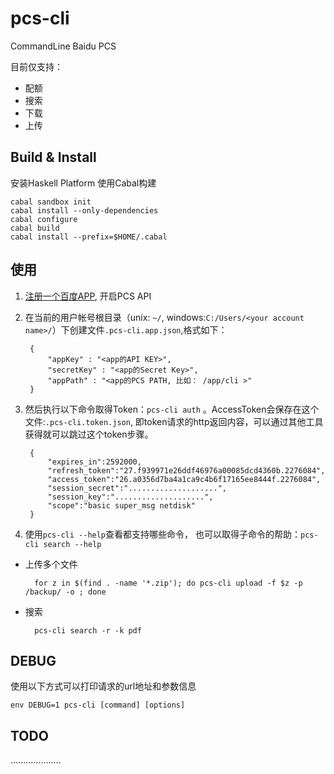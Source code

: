 pcs-cli
=======

CommandLine Baidu PCS

目前仅支持：

- 配额
- 搜索
- 下载
- 上传



Build & Install
-----

安装Haskell Platform 使用Cabal构建

	cabal sandbox init
	cabal install --only-dependencies
	cabal configure
	cabal build
	cabal install --prefix=$HOME/.cabal
	


使用
----

1. [注册一个百度APP](http://developer.baidu.com/console#app/project), 开启PCS API
2. 在当前的用户帐号根目录（unix: `~/`,  windows:`C:/Users/<your account name>/`）下创建文件`.pcs-cli.app.json`,格式如下：

		{
			"appKey" : "<app的API KEY>",
			"secretKey" : "<app的Secret Key>",
			"appPath" : "<app的PCS PATH, 比如： /app/cli >"
		}

3. 然后执行以下命令取得Token：`pcs-cli auth` 。AccessToken会保存在这个文件:`.pcs-cli.token.json`, 即token请求的http返回内容，可以通过其他工具获得就可以跳过这个token步骤。

		{
			"expires_in":2592000,
			"refresh_token":"27.f939971e26ddf46976a00085dcd4360b.2276084",
			"access_token":"26.a0356d7ba4a1ca9c4b6f17165ee8444f.2276084",
			"session_secret":"....................",
			"session_key":"....................",
			"scope":"basic super_msg netdisk"
		}

4. 使用`pcs-cli --help`查看都支持哪些命令， 也可以取得子命令的帮助：`pcs-cli search --help`


* 上传多个文件
		
		for z in $(find . -name '*.zip'); do pcs-cli upload -f $z -p /backup/ -o ; done


* 搜索
		
		pcs-cli search -r -k pdf

DEBUG
----
使用以下方式可以打印请求的url地址和参数信息

	env DEBUG=1 pcs-cli [command] [options]


TODO
----
....................
